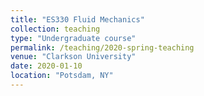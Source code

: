 ```yaml
---
title: "ES330 Fluid Mechanics"
collection: teaching
type: "Undergraduate course"
permalink: /teaching/2020-spring-teaching
venue: "Clarkson University"
date: 2020-01-10
location: "Potsdam, NY"
---
```

